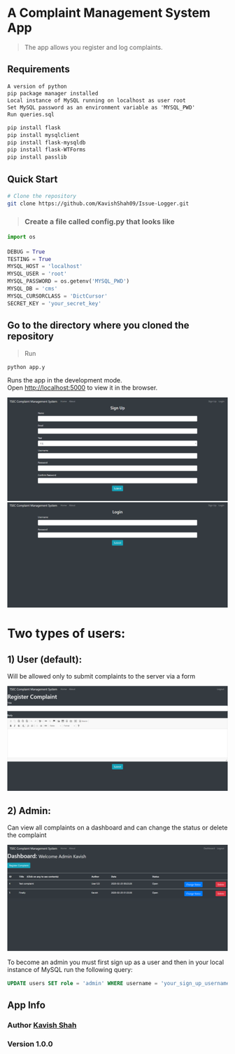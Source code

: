 # A Complaint Management System App

> The app allows you register and log complaints. 

## Requirements
```
A version of python
pip package manager installed
Local instance of MySQL running on localhost as user root
Set MySQL password as an environment variable as 'MYSQL_PWD'
Run queries.sql
```
```bash
pip install flask
pip install mysqlclient
pip install flask-mysqldb
pip install flask-WTForms
pip install passlib
```

## Quick Start

```bash
# Clone the repository
git clone https://github.com/KavishShah09/Issue-Logger.git
```

> ### Create a file called config.py that looks like
```python
import os

DEBUG = True
TESTING = True
MYSQL_HOST = 'localhost'
MYSQL_USER = 'root'
MYSQL_PASSWORD = os.getenv('MYSQL_PWD')
MYSQL_DB = 'cms'
MYSQL_CURSORCLASS = 'DictCursor'
SECRET_KEY = 'your_secret_key'
```

## Go to the directory where you cloned the repository

> Run 
```bash
python app.y
```

Runs the app in the development mode.<br />
Open [http://localhost:5000](http://localhost:5000) to view it in the browser.

<p align="center">
 <img width=600px src="./static/SignUp.png" alt="App">
 <br>
 <img width=600px src="./static/Login.png" alt="Issue">
</p>

# Two types of users:

## 1) User (default):
Will be allowed only to submit complaints to the server via a form
<p align="center">
 <img width=600px src="./static/Complaint.png" alt="App">
</p>

## 2) Admin:
Can view all complaints on a dashboard and can change the status or delete the complaint

<p align="center">
 <img width=600px src="./static/Dashboard.png" alt="App">
</p>

To become an admin you must first sign up as a user and then in your local instance of MySQL run the following query:

```SQL
UPDATE users SET role = 'admin' WHERE username = 'your_sign_up_username';
```


## App Info

### Author [Kavish Shah](http://www.linkedin.com/in/kavish-shah-501b32192)

### Version 1.0.0
